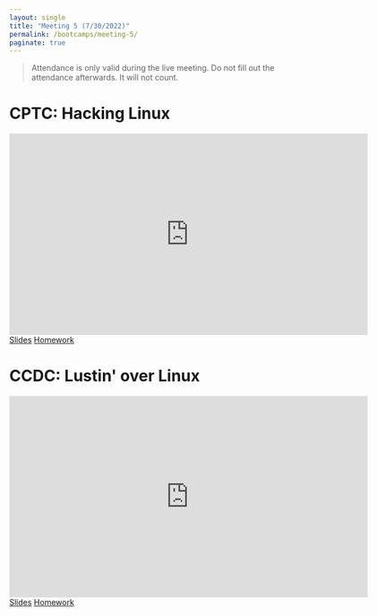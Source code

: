 ```yaml
---
layout: single
title: "Meeting 5 (7/30/2022)"
permalink: /bootcamps/meeting-5/
paginate: true
---
```

> Attendance is only valid during the live meeting. Do not fill out the attendance afterwards. It will not count. 

# CPTC: Hacking Linux
<iframe width="640" height="360" src="https://www.youtube-nocookie.com/embed/lOwY5T6bIR8?controls=0" frameborder="0" title="CPTC Video" allowfullcreen></iframe>
<br>
<a href="/bootcamps/slides/cptc-meeting-5.pdf" class="btn btn--danger btn--large"><span>Slides</span></a>
<a href="/bootcamps/homework/2022-CPTC-Bootcamp-HW5.pdf" class="btn btn--danger btn--large"><span>Homework</span></a>

# CCDC: Lustin' over Linux
<iframe width="640" height="360" src="https://www.youtube-nocookie.com/embed/jkk6mp4N1mQ?controls=0" frameborder="0" title="CCDC Video" allowfullcreen></iframe>
<br>
<a href="/bootcamps/slides/ccdc-meeting-5.pdf" class="btn btn--info btn--large"><span>Slides</span></a>
<a href="/bootcamps/homework/2022-CCDC-Bootcamp-HW5.pdf" class="btn btn--info btn--large"><span>Homework</span></a>